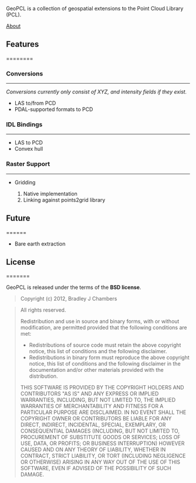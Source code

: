 GeoPCL is a collection of geospatial extensions to the Point Cloud Library
(PCL).

[About](/doc/about.md)

## Features
========

### Conversions
-----------

*Conversions currently only consist of XYZ, and intensity fields if they exist.*

* LAS to/from PCD
* PDAL-supported formats to PCD

### IDL Bindings
------------

* LAS to PCD
* Convex hull

### Raster Support
--------------

* Gridding

  1. Native implementation
  1. Linking against points2grid library

## Future
======

* Bare earth extraction

## License
=======

GeoPCL is released under the terms of the **BSD license**.

> Copyright (c) 2012, Bradley J Chambers

> All rights reserved.
>
> Redistribution and use in source and binary forms, with or without
> modification, are permitted provided that the following conditions are met:
>
> * Redistributions of source code must retain the above copyright notice,
>   this list of conditions and the following disclaimer.
> * Redistributions in binary form must reproduce the above copyright notice,
>   this list of conditions and the following disclaimer in the documentation
>   and/or other materials provided with the distribution.
>
> THIS SOFTWARE IS PROVIDED BY THE COPYRIGHT HOLDERS AND CONTRIBUTORS "AS IS"
> AND ANY EXPRESS OR IMPLIED WARRANTIES, INCLUDING, BUT NOT LIMITED TO, THE
> IMPLIED WARRANTIES OF MERCHANTABILITY AND FITNESS FOR A PARTICULAR PURPOSE
> ARE DISCLAIMED. IN NO EVENT SHALL THE COPYRIGHT OWNER OR CONTRIBUTORS BE
> LIABLE FOR ANY DIRECT, INDIRECT, INCIDENTAL, SPECIAL, EXEMPLARY, OR
> CONSEQUENTIAL DAMAGES (INCLUDING, BUT NOT LIMITED TO, PROCUREMENT OF
> SUBSTITUTE GOODS OR SERVICES; LOSS OF USE, DATA, OR PROFITS; OR BUSINESS
> INTERRUPTION) HOWEVER CAUSED AND ON ANY THEORY OF LIABILITY, WHETHER IN
> CONTRACT, STRICT LIABILITY, OR TORT (INCLUDING NEGLIGENCE OR OTHERWISE)
> ARISING IN ANY WAY OUT OF THE USE OF THIS SOFTWARE, EVEN IF ADVISED OF THE
> POSSIBILITY OF SUCH DAMAGE.
